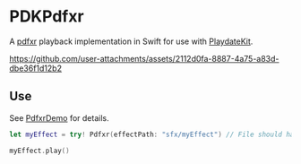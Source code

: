 # PDKPdfxr

A [pdfxr](https://psychicteeth.itch.io/pdfxr) playback implementation in Swift for use with [PlaydateKit](https://github.com/finnvoor/PlaydateKit).

https://github.com/user-attachments/assets/2112d0fa-8887-4a75-a83d-dbe36f1d12b2

## Use

See [PdfxrDemo](https://github.com/strawdynamics/PDKPdfxr/blob/main/Examples/PdfxrDemo/Sources/PdfxrDemo/Game.swift) for details.

```swift
let myEffect = try! Pdfxr(effectPath: "sfx/myEffect") // File should have `.json` extension

myEffect.play()
```
